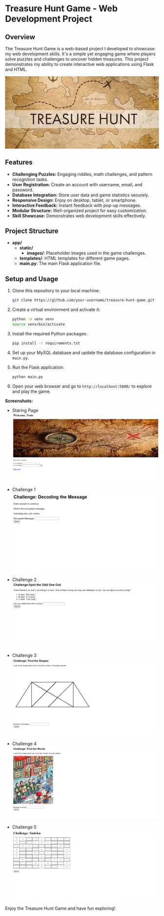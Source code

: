 # Treasure Hunt Game - Web Development Project

## Overview

The Treasure Hunt Game is a web-based project I developed to showcase my web development skills. It's a simple yet engaging game where players solve puzzles and challenges to uncover hidden treasures. This project demonstrates my ability to create interactive web applications using Flask and HTML.

![Treasure Hunt Logo](static/images/hunt.jpg)

## Features

- **Challenging Puzzles:** Engaging riddles, math challenges, and pattern recognition tasks.
- **User Registration:** Create an account with username, email, and password.
- **Database Integration:** Store user data and game statistics securely.
- **Responsive Design:** Enjoy on desktop, tablet, or smartphone.
- **Interactive Feedback:** Instant feedback with pop-up messages.
- **Modular Structure:** Well-organized project for easy customization.
- **Skill Showcase:** Demonstrates web development skills effectively.

## Project Structure

- **app/**
  - **static/**
    - **images/**: Placeholder images used in the game challenges.
  - **templates/**: HTML templates for different game pages.
  - **main.py**: The main Flask application file.

## Setup and Usage

1. Clone this repository to your local machine:

   ```bash
   git clone https://github.com/your-username/treasure-hunt-game.git
   ```

2. Create a virtual environment and activate it:

   ```bash
   python -m venv venv
   source venv/bin/activate
   ```

3. Install the required Python packages:

   ```bash
   pip install -r requirements.txt
   ```

4. Set up your MySQL database and update the database configuration in `main.py`.

5. Run the Flask application:

   ```bash
   python main.py
   ```

6. Open your web browser and go to `http://localhost:5000/` to explore and play the game.

**Screenshots:**

- Staring Page
  ![Starting Page](.idea/s.png)

- Challenge 1
  ![Challenge 1](.idea/1.png)

- Challenge 2
  ![Challenge 2](.idea/2.png)

- Challenge 3
  ![Challenge 3](.idea/3.png)

- Challenge 4
  ![Challenge 4](.idea/4.png)

- Challenge 5
  ![Challenge 5](.idea/5.png)

Enjoy the Treasure Hunt Game and have fun exploring!
